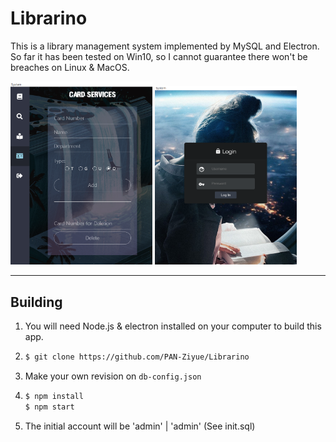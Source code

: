 # Librarino

This is a library management system implemented by MySQL and Electron. So far it has been tested on Win10, so I cannot guarantee there won't be breaches on Linux & MacOS.

<img src="https://github.com/PAN-Ziyue/Librarino/blob/master/assets/img/readme-img.png" width="45%" height="45%">                               <img src="https://github.com/PAN-Ziyue/Librarino/blob/master/assets/img/readme-img2.png" width="45%" height="45%">

---



## Building

1. You will need Node.js & electron installed on your computer to build this app.

2. ```bash
   $ git clone https://github.com/PAN-Ziyue/Librarino
   ```

3. Make your own revision on `db-config.json`

4. ```bash
   $ npm install
   $ npm start
   ```
5. The initial account will be 'admin' | 'admin'
    (See init.sql)
